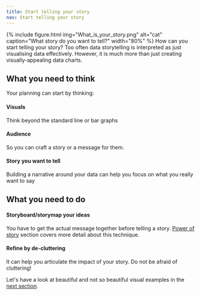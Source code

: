 ```yaml
---
title: Start telling your story
nav: Start telling your story
---
```

{% include figure.html img="What_is_your_story.png" alt="cat" caption="What story do you want to tell?" width="80%" %}
How can you start telling your story? Too often data storytelling is interpreted as just visualising data effectively. However, it is much more than just creating visually-appealing data charts. 

## What you need to think

Your planning can start by thinking:

#### Visuals
Think beyond the standard line or bar graphs
#### Audience
So you can craft a story or a message for them.
#### Story you want to tell
Building a narrative around your data can help you focus on what you really want to say

## What you need to do
#### Storyboard/storymap your ideas
You have to get the actual message together before telling a story. [Power of story](https://griffithunilibrary.github.io/data-storytelling/content/3-Power-of-story.html) section covers more detail about this technique. 

#### Refine by de-cluttering
It can help you articulate the impact of your story. Do not be afraid of cluttering!


Let's have a look at beautiful and not so beautiful visual examples in the [next section](https://griffithunilibrary.github.io/data-storytelling/content/2-Visuals.html).
